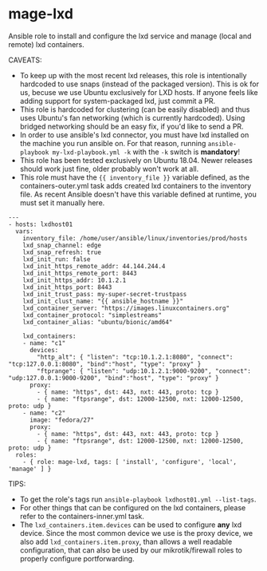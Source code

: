 # mage-lxd

Ansible role to install and configure the lxd service and manage (local and remote) lxd containers.

CAVEATS:

- To keep up with the most recent lxd releases, this role is intentionally hardcoded to use snaps (instead of the packaged version). This is ok for us, becuse we use Ubuntu exclusively for LXD hosts. If anyone feels like adding support for system-packaged lxd, just commit a PR.
- This role is hardcoded for clustering (can be easily disabled) and thus uses Ubuntu's fan networking (which is currently hardcoded). Using bridged networking should be an easy fix, if you'd like to send a PR.
- In order to use ansible's lxd connector, you must have lxd installed on the machine you run ansible on. For that reason, running `ansible-playbook my-lxd-playbook.yml -k` with the `-k` switch is **mandatory**!
- This role has been tested exclusively on Ubuntu 18.04. Newer releases should work just fine, older probably won't work at all.
- This role must have the `{{ inventory_file }}` variable defined, as the containers-outer.yml task adds created lxd containers to the inventory file. As recent Ansible doesn't have this variable defined at runtime, you must set it manually here.

```
---
- hosts: lxdhost01
  vars:
    inventory_file: /home/user/ansible/linux/inventories/prod/hosts
    lxd_snap_channel: edge
    lxd_snap_refresh: true
    lxd_init_run: false
    lxd_init_https_remote_addr: 44.144.244.4
    lxd_init_https_remote_port: 8443
    lxd_init_https_addr: 10.1.2.1
    lxd_init_https_port: 8443
    lxd_init_trust_pass: my-super-secret-trustpass
    lxd_init_clust_name: "{{ ansible_hostname }}"
    lxd_container_server: "https://images.linuxcontainers.org"
    lxd_container_protocol: "simplestreams"
    lxd_container_alias: "ubuntu/bionic/amd64"

    lxd_containers:
    - name: "c1"
      devices:
        "http_alt": { "listen": "tcp:10.1.2.1:8080", "connect": "tcp:127.0.0.1:8080", "bind":"host", "type": "proxy" }
        "ftprange": { "listen": "udp:10.1.2.1:9000-9200", "connect": "udp:127.0.0.1:9000-9200", "bind":"host", "type": "proxy" }
      proxy: 
        - { name: "https", dst: 443, nxt: 443, proto: tcp }
        - { name: "ftpsrange", dst: 12000-12500, nxt: 12000-12500, proto: udp }
    - name: "c2"
      image: "fedora/27"
      proxy: 
        - { name: "https", dst: 443, nxt: 443, proto: tcp }
        - { name: "ftpsrange", dst: 12000-12500, nxt: 12000-12500, proto: udp }
  roles:
    - { role: mage-lxd, tags: [ 'install', 'configure', 'local', 'manage' ] }
```

TIPS:

- To get the role's tags run `ansible-playbook lxdhost01.yml --list-tags`.
- For other things that can be configured on the lxd containers, please refer to the containers-inner.yml task.
- The `lxd_containers.item.devices` can be used to configure **any** lxd device. Since the most common device
  we use is the proxy device, we also add `lxd_containers.item.proxy`, than allows a well readable configuration,
  that can also be used by our mikrotik/firewall roles to properly configure portforwarding.
